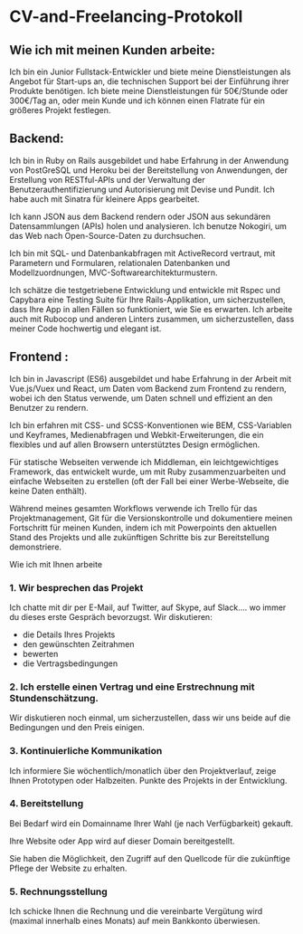 # CV-and-Freelancing-Protokoll

## Wie ich mit meinen Kunden arbeite:

Ich bin ein Junior Fullstack-Entwickler und biete meine Dienstleistungen als Angebot für Start-ups an, die technischen Support bei der Einführung ihrer Produkte benötigen. Ich biete meine Dienstleistungen für 50€/Stunde oder 300€/Tag an, oder mein Kunde und ich können einen Flatrate für ein größeres Projekt festlegen.

## Backend:

Ich bin in Ruby on Rails ausgebildet und habe Erfahrung in der Anwendung von PostGreSQL und Heroku bei der Bereitstellung von Anwendungen, der Erstellung von RESTful-APIs und der Verwaltung der Benutzerauthentifizierung und Autorisierung mit Devise und Pundit. Ich habe auch mit Sinatra für kleinere Apps gearbeitet.

Ich kann JSON aus dem Backend rendern oder JSON aus sekundären Datensammlungen (APIs) holen und analysieren. Ich benutze Nokogiri, um das Web nach Open-Source-Daten zu durchsuchen.

Ich bin mit SQL- und Datenbankabfragen mit ActiveRecord vertraut, mit Parametern und Formularen, relationalen Datenbanken und Modellzuordnungen, MVC-Softwarearchitekturmustern.

Ich schätze die testgetriebene Entwicklung und entwickle mit Rspec und Capybara eine Testing Suite für Ihre Rails-Applikation, um sicherzustellen, dass Ihre App in allen Fällen so funktioniert, wie Sie es erwarten. Ich arbeite auch mit Rubocop und anderen Linters zusammen, um sicherzustellen, dass meiner Code hochwertig und elegant ist.

## Frontend :

Ich bin in Javascript (ES6) ausgebildet und habe Erfahrung in der Arbeit mit Vue.js/Vuex und React, um Daten vom Backend zum Frontend zu rendern, wobei ich den Status verwende, um Daten schnell und effizient an den Benutzer zu rendern.

Ich bin erfahren mit CSS- und SCSS-Konventionen wie BEM, CSS-Variablen und Keyframes, Medienabfragen und Webkit-Erweiterungen, die ein flexibles und auf allen Browsern unterstütztes Design ermöglichen.

Für statische Webseiten verwende ich Middleman, ein leichtgewichtiges Framework, das entwickelt wurde, um mit Ruby zusammenzuarbeiten und einfache Webseiten zu erstellen (oft der Fall bei einer Werbe-Webseite, die keine Daten enthält).

Während meines gesamten Workflows verwende ich Trello für das Projektmanagement, Git für die Versionskontrolle und dokumentiere meinen Fortschritt für meinen Kunden, indem ich mit Powerpoints den aktuellen Stand des Projekts und alle zukünftigen Schritte bis zur Bereitstellung demonstriere.

Wie ich mit Ihnen arbeite

### 1. Wir besprechen das Projekt
Ich chatte mit dir per E-Mail, auf Twitter, auf Skype, auf Slack.... wo immer du dieses erste Gespräch bevorzugst. 
Wir diskutieren:
- die Details Ihres Projekts
- den gewünschten Zeitrahmen
- bewerten
- die Vertragsbedingungen

### 2. Ich erstelle einen Vertrag und eine Erstrechnung mit Stundenschätzung. 
Wir diskutieren noch einmal, um sicherzustellen, dass wir uns beide auf die Bedingungen und den Preis einigen. 

### 3. Kontinuierliche Kommunikation
Ich informiere Sie wöchentlich/monatlich über den Projektverlauf, zeige Ihnen Prototypen oder Halbzeiten. 
Punkte des Projekts in der Entwicklung.

### 4. Bereitstellung 
Bei Bedarf wird ein Domainname Ihrer Wahl (je nach Verfügbarkeit) gekauft. 

Ihre Website oder App wird auf dieser Domain bereitgestellt. 

Sie haben die Möglichkeit, den Zugriff auf den Quellcode für die zukünftige Pflege der Website zu erhalten.

### 5. Rechnungsstellung
Ich schicke Ihnen die Rechnung und die vereinbarte Vergütung wird (maximal innerhalb eines Monats) auf mein Bankkonto überwiesen.

